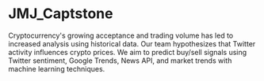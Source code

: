 # JMJ_Captstone
Cryptocurrency's growing acceptance and trading volume has led to increased analysis using historical data. Our team hypothesizes that Twitter activity influences crypto prices. We aim to predict buy/sell signals using Twitter sentiment, Google Trends, News API, and market trends with machine learning techniques.
